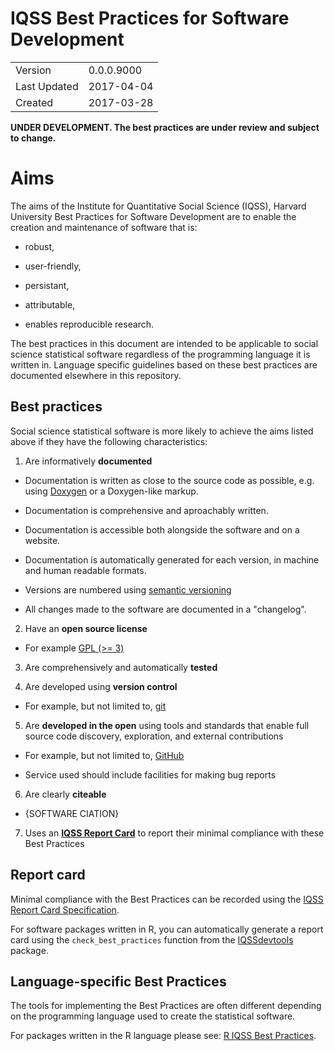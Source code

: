 # IQSS Best Practices for Software Development

|              |                     |
| ------------ | ------------------- |
| Version      | 0.0.0.9000          |
| Last Updated | 2017-04-04          |
| Created      | 2017-03-28          |

**UNDER DEVELOPMENT. The best practices are under review and subject to change.**

# Aims

The aims of the Institute for Quantitative Social Science (IQSS), Harvard University Best Practices for Software Development are to enable the creation and maintenance of software that is:

-   robust,

-   user-friendly,

-   persistant,

-   attributable,

-   enables reproducible research.

The best practices in this document are intended to be applicable to social science statistical software regardless of the programming language it is written in. Language specific guidelines based on these best practices are documented elsewhere in this repository.

## Best practices

Social science statistical software is more likely to achieve the aims listed above if they have the following characteristics:

1.  Are informatively **documented**

-   Documentation is written as close to the source code as possible, e.g. using [Doxygen](http://www.stack.nl/~dimitri/doxygen/) or a Doxygen-like markup.

-   Documentation is comprehensive and aproachably written.

-   Documentation is accessible both alongside the software and on a website.

-   Documentation is automatically generated for each version, in machine and human readable formats.

-   Versions are numbered using [semantic versioning](http://semver.org/.)

-   All changes made to the software are documented in a "changelog".

2.  Have an **open source license**

-   For example [GPL (>= 3)](https://www.gnu.org/licenses/gpl-3.0.en.html)

3.  Are comprehensively and automatically **tested**

4.  Are developed using **version control**

-   For example, but not limited to, [git](https://git-scm.com/)

5.  Are **developed in the open** using tools and standards that enable full source code discovery, exploration, and external contributions

-   For example, but not limited to, [GitHub](https://github.com/)

-   Service used should include facilities for making bug reports

6.  Are clearly **citeable**

-   {SOFTWARE CIATION}

7.  Uses an [**IQSS Report Card**](report_card/iqss_report_card_spec.md) to report their minimal compliance with these Best Practices

## Report card

Minimal compliance with the Best Practices can be recorded using the [IQSS Report Card Specification](report_card/iqss_report_card_spec.md).

For software packages written in R, you can automatically generate a report card using the `check_best_practices` function from the [IQSSdevtools](IQSSdevtools) package.

## Language-specific Best Practices

The tools for implementing the Best Practices are often different depending on the programming language used to create the statistical software.

For packages written in the R language please see: [R IQSS Best Practices](best_practices_per_language/r_best_practices.md).

